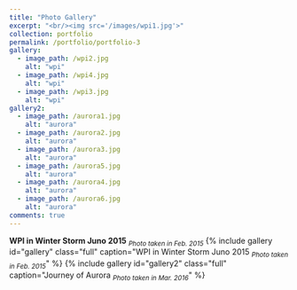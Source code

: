```yaml
---
title: "Photo Gallery"
excerpt: "<br/><img src='/images/wpi1.jpg'>"
collection: portfolio
permalink: /portfolio/portfolio-3
gallery:
  - image_path: /wpi2.jpg
    alt: "wpi"
  - image_path: /wpi4.jpg
    alt: "wpi"
  - image_path: /wpi3.jpg
    alt: "wpi"
gallery2:
  - image_path: /aurora1.jpg
    alt: "aurora"
  - image_path: /aurora2.jpg
    alt: "aurora"
  - image_path: /aurora3.jpg
    alt: "aurora"
  - image_path: /aurora5.jpg
    alt: "aurora"
  - image_path: /aurora4.jpg
    alt: "aurora"
  - image_path: /aurora6.jpg
    alt: "aurora"
comments: true
---
```

**WPI in Winter Storm Juno 2015** <sub>_Photo taken in Feb. 2015_</sub>
{% include gallery id="gallery" class="full" caption="WPI in Winter Storm Juno 2015 <sub>_Photo taken in Feb. 2015_</sub>" %}
{% include gallery id="gallery2" class="full" caption="Journey of Aurora <sub>_Photo taken in Mar. 2016_</sub>" %}
